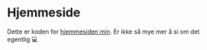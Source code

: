 # Hjemmeside

Dette er koden for [hjemmesiden min](https://www.olejørgen.no). Er ikke så mye mer å si om det egentlig 💻
